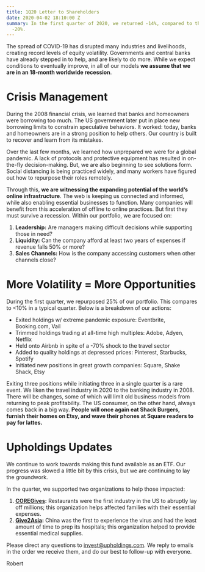 ```yaml
---
title: 1Q20 Letter to Shareholders
date: 2020-04-02 18:10:00 Z
summary: In the first quarter of 2020, we returned -14%, compared to the S&P 500 of
  -20%.
---
```


The spread of COVID-19 has disrupted many industries and livelihoods, creating record levels of equity volatility. Governments and central banks have already stepped in to help, and are likely to do more. While we expect conditions to eventually improve, in all of our models **we assume that we are in an 18-month worldwide recession**.

# Crisis Management
During the 2008 financial crisis, we learned that banks and homeowners were borrowing too much. The US government later put in place new borrowing limits to constrain speculative behaviors. It worked: today, banks and homeowners are in a strong position to help others. Our country is built to recover and learn from its mistakes.

Over the last few months, we learned how unprepared we were for a global pandemic. A lack of protocols and protective equipment has resulted in on-the-fly decision-making. But, we are also beginning to see solutions form. Social distancing is being practiced widely, and many workers have figured out how to repurpose their roles remotely.

Through this, **we are witnessing the expanding potential of the world’s online infrastructure**. The web is keeping us connected and informed, while also enabling essential businesses to function. Many companies will benefit from this acceleration of offline to online practices. But first they must survive a recession. Within our portfolio, we are focused on:

1. **Leadership:** Are managers making difficult decisions while supporting those in need?
1. **Liquidity:** Can the company afford at least two years of expenses if revenue falls 50% or more?
1. **Sales Channels:** How is the company accessing customers when other channels close?

# More Volatility = More Opportunities
During the first quarter, we repurposed 25% of our portfolio. This compares to <10% in a typical quarter. Below is a breakdown of our actions:

- Exited holdings w/ extreme pandemic exposure: Eventbrite, Booking.com, Vail
- Trimmed holdings trading at all-time high multiples: Adobe, Adyen, Netflix
- Held onto Airbnb in spite of a -70% shock to the travel sector
- Added to quality holdings at depressed prices: Pinterest, Starbucks, Spotify
- Initiated new positions in great growth companies: Square, Shake Shack, Etsy

Exiting three positions while initiating three in a single quarter is a rare event. We liken the travel industry in 2020 to the banking industry in 2008. There will be changes, some of which will limit old business models from returning to peak profitability. The US consumer, on the other hand, always comes back in a big way. **People will once again eat Shack Burgers, furnish their homes on Etsy, and wave their phones at Square readers to pay for lattes.**

# Upholdings Updates
We continue to work towards making this fund available as an ETF. Our progress was slowed a little bit by this crisis, but we are continuing to lay the groundwork.

In the quarter, we supported two organizations to help those impacted:

1. **[COREGives](https://coregives.org/):** Restaurants were the first industry in the US to abruptly lay off millions; this organization helps affected families with their essential expenses.
1. **[Give2Asia](https://give2asia.org/donate-help-fight-coronavirus-outbreak-wuhan-china/):** China was the first to experience the virus and had the least amount of time to prep its hospitals; this organization helped to provide essential medical supplies.

Please direct any questions to invest@upholdings.com. We reply to emails in the order we receive them, and do our best to follow-up with everyone.

Robert
